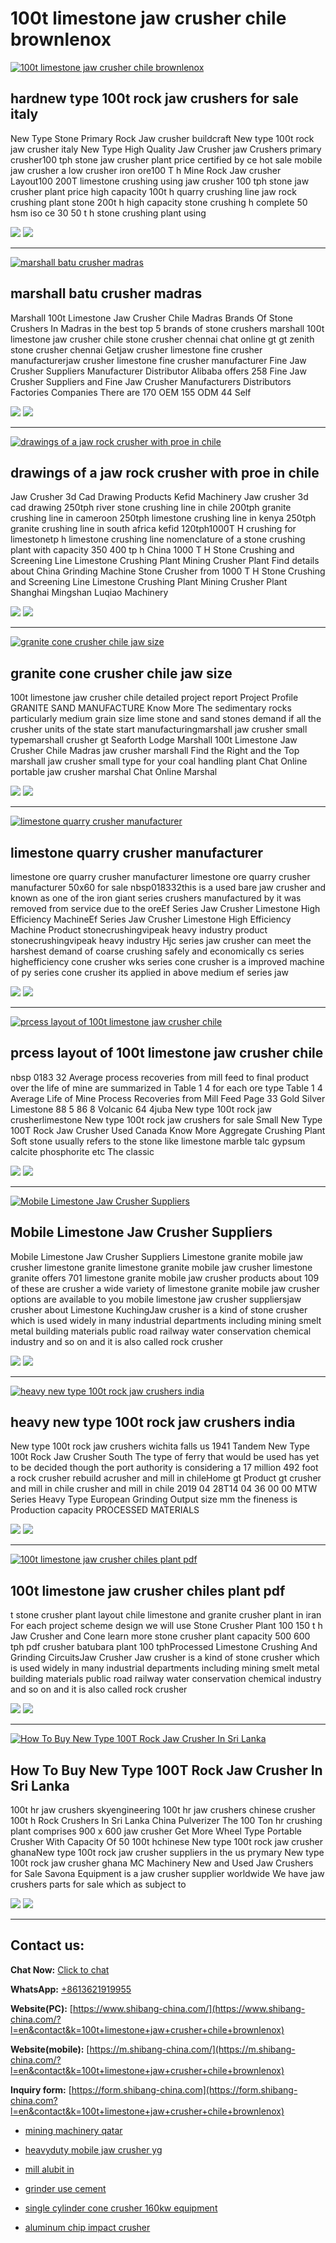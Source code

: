 # 100t limestone jaw crusher chile brownlenox

<a href="https://swt.shibang-china.com/?l=en&img&k=100t+limestone+jaw+crusher+chile+brownlenox" target="_blank">![100t limestone jaw crusher chile brownlenox](http://static.shibang-china.com/all-800x300/171.jpg)</a>

## hardnew type 100t rock jaw crushers for sale italy
New Type Stone Primary Rock Jaw crusher buildcraft New type 100t rock jaw crusher italy New Type High Quality Jaw Crusher jaw Crushers primary crusher100 tph stone jaw crusher plant price certified by ce hot sale mobile jaw crusher a low crusher iron ore100 T h Mine Rock Jaw crusher Layout100 200T limestone crushing using jaw crusher 100 tph stone jaw crusher plant price high capacity 100t h quarry crushing line jaw rock crushing plant stone 200t h high capacity stone crushing h complete 50 hsm iso ce 30 50 t h stone crushing plant using


<a href="https://whatsapp.shibangsoft.com/WhatsApp.php" target="_blank" title="WhatsApp">![](http://static.shibang-china.com/icon/whatsapp.png)</a> <a href="https://swt.shibang-china.com/?l=en&icon&k=100t+limestone+jaw+crusher+chile+brownlenox" target="_blank">![](http://static.shibang-china.com/icon/chat-en.png)</a>

---

<a href="https://swt.shibang-china.com/?l=en&img&k=100t+limestone+jaw+crusher+chile+brownlenox" target="_blank">![marshall batu crusher madras](http://static.shibang-china.com/all-800x300/1418.jpg)</a>

## marshall batu crusher madras
Marshall 100t Limestone Jaw Crusher Chile Madras Brands Of Stone Crushers In Madras in the best top 5 brands of stone crushers marshall 100t limestone jaw crusher chile stone crusher chennai chat online gt gt zenith stone crusher chennai Getjaw crusher limestone fine crusher manufacturerjaw crusher limestone fine crusher manufacturer Fine Jaw Crusher Suppliers Manufacturer Distributor Alibaba offers 258 Fine Jaw Crusher Suppliers and Fine Jaw Crusher Manufacturers Distributors Factories Companies There are 170 OEM 155 ODM 44 Self


<a href="https://whatsapp.shibangsoft.com/WhatsApp.php" target="_blank" title="WhatsApp">![](http://static.shibang-china.com/icon/whatsapp.png)</a> <a href="https://swt.shibang-china.com/?l=en&icon&k=100t+limestone+jaw+crusher+chile+brownlenox" target="_blank">![](http://static.shibang-china.com/icon/chat-en.png)</a>

---

<a href="https://swt.shibang-china.com/?l=en&img&k=100t+limestone+jaw+crusher+chile+brownlenox" target="_blank">![drawings of a jaw rock crusher with proe in chile](http://static.shibang-china.com/all-800x300/231.jpg)</a>

## drawings of a jaw rock crusher with proe in chile
Jaw Crusher 3d Cad Drawing Products Kefid Machinery Jaw crusher 3d cad drawing 250tph river stone crushing line in chile 200tph granite crushing line in cameroon 250tph limestone crushing line in kenya 250tph granite crushing line in south africa kefid 120tph1000T H crushing for limestonetp h limestone crushing line nomenclature of a stone crushing plant with capacity 350 400 tp h China 1000 T H Stone Crushing and Screening Line Limestone Crushing Plant Mining Crusher Plant Find details about China Grinding Machine Stone Crusher from 1000 T H Stone Crushing and Screening Line Limestone Crushing Plant Mining Crusher Plant Shanghai Mingshan Luqiao Machinery


<a href="https://whatsapp.shibangsoft.com/WhatsApp.php" target="_blank" title="WhatsApp">![](http://static.shibang-china.com/icon/whatsapp.png)</a> <a href="https://swt.shibang-china.com/?l=en&icon&k=100t+limestone+jaw+crusher+chile+brownlenox" target="_blank">![](http://static.shibang-china.com/icon/chat-en.png)</a>

---

<a href="https://swt.shibang-china.com/?l=en&img&k=100t+limestone+jaw+crusher+chile+brownlenox" target="_blank">![granite cone crusher chile jaw size](http://static.shibang-china.com/all-800x300/485.jpg)</a>

## granite cone crusher chile jaw size
100t limestone jaw crusher chile detailed project report Project Profile GRANITE SAND MANUFACTURE Know More The sedimentary rocks particularly medium grain size lime stone and sand stones demand if all the crusher units of the state start manufacturingmarshall jaw crusher small typemarshall crusher gt Seaforth Lodge Marshall 100t Limestone Jaw Crusher Chile Madras jaw crusher marshall Find the Right and the Top marshall jaw crusher small type for your coal handling plant Chat Online portable jaw crusher marshal Chat Online Marshal


<a href="https://whatsapp.shibangsoft.com/WhatsApp.php" target="_blank" title="WhatsApp">![](http://static.shibang-china.com/icon/whatsapp.png)</a> <a href="https://swt.shibang-china.com/?l=en&icon&k=100t+limestone+jaw+crusher+chile+brownlenox" target="_blank">![](http://static.shibang-china.com/icon/chat-en.png)</a>

---

<a href="https://swt.shibang-china.com/?l=en&img&k=100t+limestone+jaw+crusher+chile+brownlenox" target="_blank">![limestone quarry crusher manufacturer](http://static.shibang-china.com/all-800x300/1030.jpg)</a>

## limestone quarry crusher manufacturer
limestone ore quarry crusher manufacturer limestone ore quarry crusher manufacturer 50x60 for sale nbsp018332this is a used bare jaw crusher and known as one of the iron giant series crushers manufactured by it was removed from service due to the oreEf Series Jaw Crusher Limestone High Efficiency MachineEf Series Jaw Crusher Limestone High Efficiency Machine Product stonecrushingvipeak heavy industry product stonecrushingvipeak heavy industry Hjc series jaw crusher can meet the harshest demand of coarse crushing safely and economically cs series highefficiency cone crusher wks series cone crusher is a improved machine of py series cone crusher its applied in above medium ef series jaw


<a href="https://whatsapp.shibangsoft.com/WhatsApp.php" target="_blank" title="WhatsApp">![](http://static.shibang-china.com/icon/whatsapp.png)</a> <a href="https://swt.shibang-china.com/?l=en&icon&k=100t+limestone+jaw+crusher+chile+brownlenox" target="_blank">![](http://static.shibang-china.com/icon/chat-en.png)</a>

---

<a href="https://swt.shibang-china.com/?l=en&img&k=100t+limestone+jaw+crusher+chile+brownlenox" target="_blank">![prcess layout of 100t limestone jaw crusher chile](http://static.shibang-china.com/all-800x300/1088.jpg)</a>

## prcess layout of 100t limestone jaw crusher chile
nbsp 0183 32 Average process recoveries from mill feed to final product over the life of mine are summarized in Table 1 4 for each ore type Table 1 4 Average Life of Mine Process Recoveries from Mill Feed Page 33 Gold Silver Limestone 88 5 86 8 Volcanic 64 4juba New type 100t rock jaw crusherlimestone New type 100t rock jaw crushers for sale Small New Type 100T Rock Jaw Crusher Used Canada Know More Aggregate Crushing Plant Soft stone usually refers to the stone like limestone marble talc gypsum calcite phosphorite etc The classic


<a href="https://whatsapp.shibangsoft.com/WhatsApp.php" target="_blank" title="WhatsApp">![](http://static.shibang-china.com/icon/whatsapp.png)</a> <a href="https://swt.shibang-china.com/?l=en&icon&k=100t+limestone+jaw+crusher+chile+brownlenox" target="_blank">![](http://static.shibang-china.com/icon/chat-en.png)</a>

---

<a href="https://swt.shibang-china.com/?l=en&img&k=100t+limestone+jaw+crusher+chile+brownlenox" target="_blank">![Mobile Limestone Jaw Crusher Suppliers](http://static.shibang-china.com/all-800x300/1061.jpg)</a>

## Mobile Limestone Jaw Crusher Suppliers
Mobile Limestone Jaw Crusher Suppliers Limestone granite mobile jaw crusher limestone granite limestone granite mobile jaw crusher limestone granite offers 701 limestone granite mobile jaw crusher products about 109 of these are crusher a wide variety of limestone granite mobile jaw crusher options are available to you mobile limestone jaw crusher suppliersjaw crusher about Limestone KuchingJaw crusher is a kind of stone crusher which is used widely in many industrial departments including mining smelt metal building materials public road railway water conservation chemical industry and so on and it is also called rock crusher


<a href="https://whatsapp.shibangsoft.com/WhatsApp.php" target="_blank" title="WhatsApp">![](http://static.shibang-china.com/icon/whatsapp.png)</a> <a href="https://swt.shibang-china.com/?l=en&icon&k=100t+limestone+jaw+crusher+chile+brownlenox" target="_blank">![](http://static.shibang-china.com/icon/chat-en.png)</a>

---

<a href="https://swt.shibang-china.com/?l=en&img&k=100t+limestone+jaw+crusher+chile+brownlenox" target="_blank">![heavy new type 100t rock jaw crushers india](http://static.shibang-china.com/all-800x300/279.jpg)</a>

## heavy new type 100t rock jaw crushers india
New type 100t rock jaw crushers wichita falls us 1941 Tandem New Type 100t Rock Jaw Crusher South The type of ferry that would be used has yet to be decided though the port authority is considering a 17 million 492 foot a rock crusher rebuild acrusher and mill in chileHome gt Product gt crusher and mill in chile crusher and mill in chile 2019 04 28T14 04 36 00 00 MTW Series Heavy Type European Grinding Output size mm the fineness is Production capacity PROCESSED MATERIALS


<a href="https://whatsapp.shibangsoft.com/WhatsApp.php" target="_blank" title="WhatsApp">![](http://static.shibang-china.com/icon/whatsapp.png)</a> <a href="https://swt.shibang-china.com/?l=en&icon&k=100t+limestone+jaw+crusher+chile+brownlenox" target="_blank">![](http://static.shibang-china.com/icon/chat-en.png)</a>

---

<a href="https://swt.shibang-china.com/?l=en&img&k=100t+limestone+jaw+crusher+chile+brownlenox" target="_blank">![100t limestone jaw crusher chiles plant pdf](http://static.shibang-china.com/all-800x300/583.jpg)</a>

## 100t limestone jaw crusher chiles plant pdf
t stone crusher plant layout chile limestone and granite crusher plant in iran For each project scheme design we will use Stone Crusher Plant 100 150 t h Jaw Crusher and Cone learn more stone crusher plant capacity 500 600 tph pdf crusher batubara plant 100 tphProcessed Limestone Crushing And Grinding CircuitsJaw Crusher Jaw crusher is a kind of stone crusher which is used widely in many industrial departments including mining smelt metal building materials public road railway water conservation chemical industry and so on and it is also called rock crusher


<a href="https://whatsapp.shibangsoft.com/WhatsApp.php" target="_blank" title="WhatsApp">![](http://static.shibang-china.com/icon/whatsapp.png)</a> <a href="https://swt.shibang-china.com/?l=en&icon&k=100t+limestone+jaw+crusher+chile+brownlenox" target="_blank">![](http://static.shibang-china.com/icon/chat-en.png)</a>

---

<a href="https://swt.shibang-china.com/?l=en&img&k=100t+limestone+jaw+crusher+chile+brownlenox" target="_blank">![How To Buy New Type 100T Rock Jaw Crusher In Sri Lanka](http://static.shibang-china.com/all-800x300/446.jpg)</a>

## How To Buy New Type 100T Rock Jaw Crusher In Sri Lanka
100t hr jaw crushers skyengineering 100t hr jaw crushers chinese crusher 100t h Rock Crushers In Sri Lanka China Pulverizer The 100 Ton hr crushing plant comprises 900 x 600 jaw crusher Get More Wheel Type Portable Crusher With Capacity Of 50 100t hchinese New type 100t rock jaw crusher ghanaNew type 100t rock jaw crusher suppliers in the us prymary New type 100t rock jaw crusher ghana MC Machinery New and Used Jaw Crushers for Sale Savona Equipment is a jaw crusher supplier worldwide We have jaw crushers parts for sale which as subject to


<a href="https://whatsapp.shibangsoft.com/WhatsApp.php" target="_blank" title="WhatsApp">![](http://static.shibang-china.com/icon/whatsapp.png)</a> <a href="https://swt.shibang-china.com/?l=en&icon&k=100t+limestone+jaw+crusher+chile+brownlenox" target="_blank">![](http://static.shibang-china.com/icon/chat-en.png)</a>

---
## Contact us:

**Chat Now:** [Click to chat](https://swt.shibang-china.com?l=en&contact&k=100t+limestone+jaw+crusher+chile+brownlenox)

**WhatsApp:**  [+8613621919955](https://whatsapp.shibangsoft.com/WhatsApp.php)

**Website(PC):** [https://www.shibang-china.com/](https://www.shibang-china.com/?l=en&contact&k=100t+limestone+jaw+crusher+chile+brownlenox)

**Website(mobile):** [https://m.shibang-china.com/](https://m.shibang-china.com/?l=en&contact&k=100t+limestone+jaw+crusher+chile+brownlenox)

**Inquiry form:** [https://form.shibang-china.com](https://form.shibang-china.com?l=en&contact&k=100t+limestone+jaw+crusher+chile+brownlenox)

* [mining machinery qatar](../163/mining%20machinery%20qatar.md)

* [heavyduty mobile jaw crusher yg](../169/heavyduty%20mobile%20jaw%20crusher%20yg.md)

* [mill alubit in](../162/mill%20alubit%20in.md)

* [grinder use cement](../161/grinder%20use%20cement.md)

* [single cylinder cone crusher 160kw equipment](../167/single%20cylinder%20cone%20crusher%20160kw%20equipment.md)

* [aluminum chip impact crusher](../167/aluminum%20chip%20impact%20crusher.md)